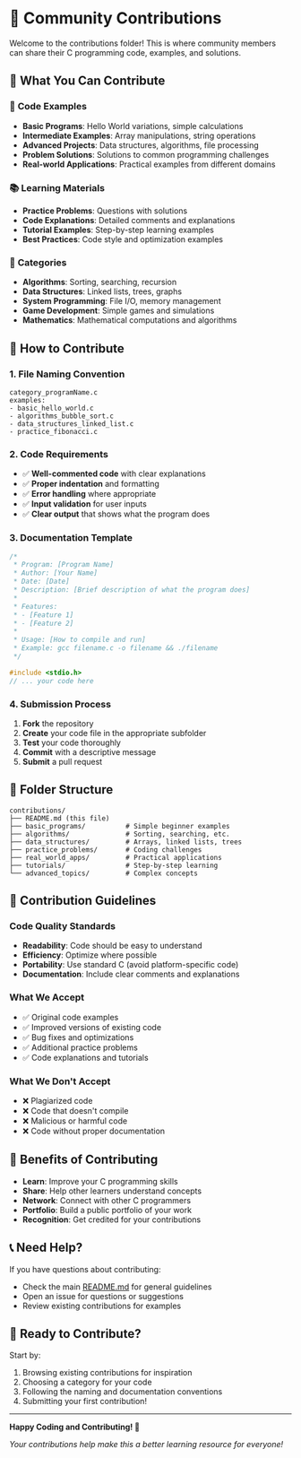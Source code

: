 # 🤝 Community Contributions

Welcome to the contributions folder! This is where community members can share their C programming code, examples, and solutions.

## 📁 What You Can Contribute

### 🚀 **Code Examples**
- **Basic Programs**: Hello World variations, simple calculations
- **Intermediate Examples**: Array manipulations, string operations
- **Advanced Projects**: Data structures, algorithms, file processing
- **Problem Solutions**: Solutions to common programming challenges
- **Real-world Applications**: Practical examples from different domains

### 📚 **Learning Materials**
- **Practice Problems**: Questions with solutions
- **Code Explanations**: Detailed comments and explanations
- **Tutorial Examples**: Step-by-step learning examples
- **Best Practices**: Code style and optimization examples

### 🎯 **Categories**
- **Algorithms**: Sorting, searching, recursion
- **Data Structures**: Linked lists, trees, graphs
- **System Programming**: File I/O, memory management
- **Game Development**: Simple games and simulations
- **Mathematics**: Mathematical computations and algorithms

## 📝 How to Contribute

### 1. **File Naming Convention**
```
category_programName.c
examples:
- basic_hello_world.c
- algorithms_bubble_sort.c
- data_structures_linked_list.c
- practice_fibonacci.c
```

### 2. **Code Requirements**
- ✅ **Well-commented code** with clear explanations
- ✅ **Proper indentation** and formatting
- ✅ **Error handling** where appropriate
- ✅ **Input validation** for user inputs
- ✅ **Clear output** that shows what the program does

### 3. **Documentation Template**
```c
/*
 * Program: [Program Name]
 * Author: [Your Name]
 * Date: [Date]
 * Description: [Brief description of what the program does]
 * 
 * Features:
 * - [Feature 1]
 * - [Feature 2]
 * 
 * Usage: [How to compile and run]
 * Example: gcc filename.c -o filename && ./filename
 */

#include <stdio.h>
// ... your code here
```

### 4. **Submission Process**
1. **Fork** the repository
2. **Create** your code file in the appropriate subfolder
3. **Test** your code thoroughly
4. **Commit** with a descriptive message
5. **Submit** a pull request

## 📂 Folder Structure

```
contributions/
├── README.md (this file)
├── basic_programs/          # Simple beginner examples
├── algorithms/              # Sorting, searching, etc.
├── data_structures/         # Arrays, linked lists, trees
├── practice_problems/       # Coding challenges
├── real_world_apps/         # Practical applications
├── tutorials/               # Step-by-step learning
└── advanced_topics/         # Complex concepts
```

## 🌟 Contribution Guidelines

### **Code Quality Standards**
- **Readability**: Code should be easy to understand
- **Efficiency**: Optimize where possible
- **Portability**: Use standard C (avoid platform-specific code)
- **Documentation**: Include clear comments and explanations

### **What We Accept**
- ✅ Original code examples
- ✅ Improved versions of existing code
- ✅ Bug fixes and optimizations
- ✅ Additional practice problems
- ✅ Code explanations and tutorials

### **What We Don't Accept**
- ❌ Plagiarized code
- ❌ Code that doesn't compile
- ❌ Malicious or harmful code
- ❌ Code without proper documentation

## 🎁 Benefits of Contributing

- **Learn**: Improve your C programming skills
- **Share**: Help other learners understand concepts
- **Network**: Connect with other C programmers
- **Portfolio**: Build a public portfolio of your work
- **Recognition**: Get credited for your contributions

## 📞 Need Help?

If you have questions about contributing:
- Check the main [README.md](../README.md) for general guidelines
- Open an issue for questions or suggestions
- Review existing contributions for examples

## 🚀 Ready to Contribute?

Start by:
1. Browsing existing contributions for inspiration
2. Choosing a category for your code
3. Following the naming and documentation conventions
4. Submitting your first contribution!

---

**Happy Coding and Contributing! 🎉**

*Your contributions help make this a better learning resource for everyone!*
